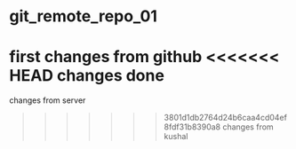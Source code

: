 # git_remote_repo_01
first changes from github
<<<<<<< HEAD
changes done 
=======
changes from server
>>>>>>> 3801d1db2764d24b6caa4cd04ef8fdf31b8390a8
changes from kushal
